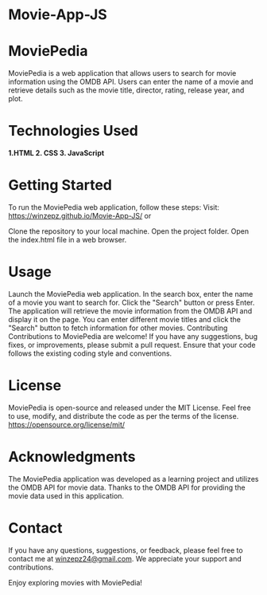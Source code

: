 # Movie-App-JS
# MoviePedia
MoviePedia is a web application that allows users to search for movie information using the OMDB API. Users can enter the name of a movie and retrieve details such as the movie title, director, rating, release year, and plot.

# Technologies Used
**1.HTML
2. CSS
3. JavaScript**
# Getting Started
To run the MoviePedia web application, follow these steps:
Visit: https://winzepz.github.io/Movie-App-JS/
or

Clone the repository to your local machine.
Open the project folder.
Open the index.html file in a web browser.
# Usage
Launch the MoviePedia web application.
In the search box, enter the name of a movie you want to search for.
Click the "Search" button or press Enter.
The application will retrieve the movie information from the OMDB API and display it on the page.
You can enter different movie titles and click the "Search" button to fetch information for other movies.
Contributing
Contributions to MoviePedia are welcome! If you have any suggestions, bug fixes, or improvements, please submit a pull request. Ensure that your code follows the existing coding style and conventions.

# License
MoviePedia is open-source and released under the MIT License. Feel free to use, modify, and distribute the code as per the terms of the license.
https://opensource.org/license/mit/

# Acknowledgments
The MoviePedia application was developed as a learning project and utilizes the OMDB API for movie data.
Thanks to the OMDB API for providing the movie data used in this application.
# Contact
If you have any questions, suggestions, or feedback, please feel free to contact me at winzepz24@gmail.com. We appreciate your support and contributions.

Enjoy exploring movies with MoviePedia!
